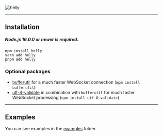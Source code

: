 ![helly](https://socialify.git.ci/davipatricio/helly/image?description=1&descriptionEditable=A+minimalist+and+perfomance-focused+library+in+development+designed+to+interact+with+Discord+API.&font=Inter&forks=1&issues=1&language=1&owner=1&pattern=Floating%20Cogs&pulls=1&stargazers=1&theme=Dark)

---

## Installation

##### Node.js 16.0.0 or newer is required.

```sh-session
npm install helly
yarn add helly
pnpm add helly
```

### Optional packages
- [bufferutil](https://www.npmjs.com/package/bufferutil) for a much faster WebSocket connection (`npm install bufferutil`)
- [utf-8-validate](https://www.npmjs.com/package/utf-8-validate) in combination with `bufferutil` for much faster WebSocket processing (`npm install utf-8-validate`)

---

## Examples
You can see examples in the [examples](https://github.com/davipatricio/helly/tree/main/src/examples) folder.
